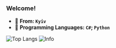 

### Welcome!

  
- :blue_heart: **From: `Kyiv`** 
- :snake: **Programming Languages: `C#`; `Python`**

![Top Langs](https://github-readme-stats.vercel.app/api/top-langs/?username=EzCq&layout=compact)
![Info](https://github-readme-stats.vercel.app/api?username=EzCq)
